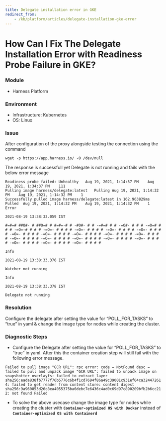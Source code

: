 ```yaml
---
title: Delegate installation error in GKE
redirect_from:
    - /kb/platform/articles/delegate-installation-gke-error
---
```


# How Can I Fix The Delegate Installation Error with Readiness Probe Failure in GKE?

### Module

- Harness Platform

### Environment

- Infrastructure: Kubernetes
- OS: Linux

### Issue

After configuration of the proxy alongside testing the connection using the command

```
wget -p https://app.harness.io/ -O /dev/null
```

The response is successfull yet Delegate is not running and fails with the below error message

```
Readiness probe failed:	Unhealthy	Aug 19, 2021, 1:14:57 PM	Aug 19, 2021, 1:34:37 PM	111	
Pulling image harness/delegate:latest	Pulling	Aug 19, 2021, 1:14:32 PM	Aug 19, 2021, 1:14:32 PM	1	
Successfully pulled image harness/delegate:latest in 162.963829ms	Pulled	Aug 19, 2021, 1:14:32 PM	Aug 19, 2021, 1:14:32 PM	1	
Error

2021-08-19 13:38:33.059 IST

#=#=# ##O#- # ##O=# # #=#=-# # -#O#- # # -=#=# # # -=O#- # # # -=O=# # # # -=O=-# # # # -=O=- # # # # -=O=- # # # # -=O=- # # # # -=O=- # # # # -=O=- # # # # -=O=- # # # # -=O=- # # # # -=O=- # # # # -=O=- # # # # -=O=- # # # # -=O=- # # # # -=O=- # # # # -=O=- # # # # -=O=- # # # # -=O=- # # # # -=O=- # # # # -=O=- # # # #

Info

2021-08-19 13:38:33.376 IST

Watcher not running

Info

2021-08-19 13:38:33.378 IST

Delegate not running
```

### Resolution

Configure the delegate after setting the value for “POLL_FOR_TASKS” to “true” in yaml & change the image type for nodes while creating the cluster.

### Diagnostic Steps

- Configure the Delegate after setting the value for “POLL_FOR_TASKS” to “true” in yaml. After this the container creation step will still fail with the following error message.

`Failed to pull image "GCR URL": rpc error: code = NotFound desc = failed to pull and unpack image "GCR URL": failed to unpack image on snapshotter overlayfs: failed to extract layer sha256:eada838fb7777f76b5776c6b4f1cd7694f86a49c39001c931ef04ca324472614: failed to get reader from content store: content digest sha256:9a960853d26c8ea4055375ba6debc7e6436c4ad0c69d97c890209bfb2b6cc212: not found Failed`

- To solve the above usecase change the image type for nodes while creating the cluster with **`Container-optimized OS with Docker`** instead of **`Container-optimized OS with Containerd`**